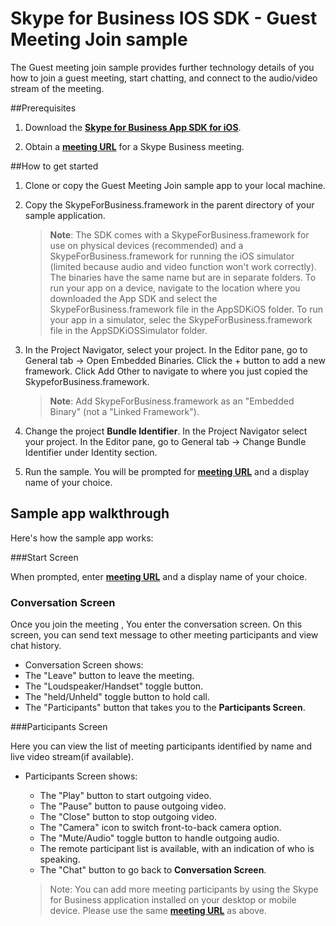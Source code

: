 # Skype for Business IOS SDK - Guest Meeting Join sample

The Guest meeting join sample provides further technology details of you how to join a guest meeting, start chatting, and connect to the audio/video stream of the meeting.

##Prerequisites

1. Download the [**Skype for Business App SDK for iOS**](https://www.microsoft.com/en-us/download/confirmation.aspx?id=51962).

2. Obtain a [**meeting URL**](https://msdn.microsoft.com/en-us/skype/appsdk/getmeetingurl) for a Skype Business meeting.

##How to get started

1. Clone or copy the Guest Meeting Join sample app to your local machine.

2. Copy the SkypeForBusiness.framework in the parent directory of your sample application.
 
   > **Note**: The SDK comes with a SkypeForBusiness.framework for use on physical devices (recommended) and a SkypeForBusiness.framework for running the iOS simulator (limited because audio and video function won't work correctly). The binaries have the same name but are in separate folders. To run your app on a device, navigate to the location where you downloaded the App SDK and select the SkypeForBusiness.framework file in the AppSDKiOS folder. To run your app in a simulator, selec the SkypeForBusiness.framework file in the AppSDKiOSSimulator folder.

3. In the Project Navigator, select your project. In the Editor pane, go to General tab -> Open Embedded Binaries.  Click the + button to add a new framework. Click Add Other to navigate to where you just copied the SkypeforBusiness.framework.

   > **Note**: Add SkypeForBusiness.framework as an "Embedded Binary" (not a "Linked Framework").

4. Change the project **Bundle Identifier**. In the Project Navigator select your project. In the Editor pane, go to General tab -> Change Bundle Identifier under Identity section. 

5. Run the sample.  You will be prompted for [**meeting URL**](https://msdn.microsoft.com/en-us/skype/appsdk/getmeetingurl) and a display name of your choice.

## Sample app walkthrough

Here's how the sample app works:

###Start Screen

When prompted, enter [**meeting URL**](https://msdn.microsoft.com/en-us/skype/appsdk/getmeetingurl) and a display name of your choice.

### Conversation Screen

Once you join the meeting , You enter the conversation screen. On this screen, you can send text message to other meeting participants and view chat history.

- Conversation Screen shows:
 - The "Leave" button to leave the meeting.
 - The "Loudspeaker/Handset" toggle button.
 - The "held/Unheld" toggle button to hold call.
 - The "Participants" button that takes you to the **Participants Screen**.
 
###Participants Screen
 
Here you can view the list of meeting participants identified by name and live video stream(if available).
- Participants Screen shows:
  - The "Play" button to start outgoing video. 
  - The "Pause" button to pause outgoing video.
  - The "Close" button to stop outgoing video.
  - The "Camera" icon to switch front-to-back camera option. 
  - The "Mute/Audio" toggle button to handle outgoing audio.
  - The remote participant list is available, with an indication of who is speaking.
  - The "Chat" button to go back to **Conversation Screen**.
 
  > Note: You can add more meeting participants by using the Skype for Business application installed on your desktop or mobile device. Please use the same [**meeting URL**](https://msdn.microsoft.com/en-us/skype/appsdk/getmeetingurl) as above.
 